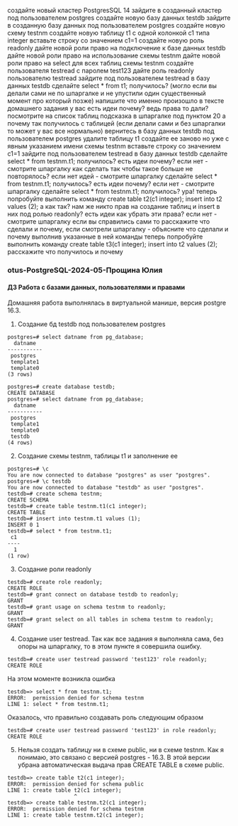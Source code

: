 создайте новый кластер PostgresSQL 14
зайдите в созданный кластер под пользователем postgres
создайте новую базу данных testdb
зайдите в созданную базу данных под пользователем postgres
создайте новую схему testnm
создайте новую таблицу t1 с одной колонкой c1 типа integer
вставьте строку со значением c1=1
создайте новую роль readonly
дайте новой роли право на подключение к базе данных testdb
дайте новой роли право на использование схемы testnm
дайте новой роли право на select для всех таблиц схемы testnm
создайте пользователя testread с паролем test123
дайте роль readonly пользователю testread
зайдите под пользователем testread в базу данных testdb
сделайте select * from t1;
получилось? (могло если вы делали сами не по шпаргалке и не упустили один существенный момент про который позже)
напишите что именно произошло в тексте домашнего задания
у вас есть идеи почему? ведь права то дали?
посмотрите на список таблиц
подсказка в шпаргалке под пунктом 20
а почему так получилось с таблицей (если делали сами и без шпаргалки то может у вас все нормально)
вернитесь в базу данных testdb под пользователем postgres
удалите таблицу t1
создайте ее заново но уже с явным указанием имени схемы testnm
вставьте строку со значением c1=1
зайдите под пользователем testread в базу данных testdb
сделайте select * from testnm.t1;
получилось?
есть идеи почему? если нет - смотрите шпаргалку
как сделать так чтобы такое больше не повторялось? если нет идей - смотрите шпаргалку
сделайте select * from testnm.t1;
получилось?
есть идеи почему? если нет - смотрите шпаргалку
сделайте select * from testnm.t1;
получилось?
ура!
теперь попробуйте выполнить команду create table t2(c1 integer); insert into t2 values (2);
а как так? нам же никто прав на создание таблиц и insert в них под ролью readonly?
есть идеи как убрать эти права? если нет - смотрите шпаргалку
если вы справились сами то расскажите что сделали и почему, если смотрели шпаргалку - объясните что сделали и почему выполнив указанные в ней команды
теперь попробуйте выполнить команду create table t3(c1 integer); insert into t2 values (2);
расскажите что получилось и почему


### otus-PostgreSQL-2024-05-Прощина Юлия
#### ДЗ Работа с базами данных, пользователями и правами
Домашняя работа выполнялась в виртуальной манише, версия postgre 16.3.

1) Создание бд testdb под пользователем postgres
```
postgres=# select datname from pg_database;
  datname  
-----------
 postgres
 template1
 template0
(3 rows)

postgres=# create database testdb;
CREATE DATABASE
postgres=# select datname from pg_database;
  datname  
-----------
 postgres
 template1
 template0
 testdb
(4 rows)
```
2) Создание схемы testnm, таблицы t1 и заполнение ее
```
postgres=# \c
You are now connected to database "postgres" as user "postgres".
postgres=# \c testdb 
You are now connected to database "testdb" as user "postgres".
testdb=# create schema testnm;
CREATE SCHEMA
testdb=# create table testnm.t1(c1 integer);
CREATE TABLE
testdb=# insert into testnm.t1 values (1);
INSERT 0 1
testdb=# select * from testnm.t1;
 c1 
----
  1
(1 row)
```
3) Создание роли readonly
```
testdb=# create role readonly;
CREATE ROLE
testdb=# grant connect on database testdb to readonly;
GRANT
testdb=# grant usage on schema testnm to readonly;
GRANT
testdb=# grant select on all tables in schema testnm to readonly;
GRANT
```
4) Создание user testread. Так как все задания я выполняла сама, без опоры на шпаргалку, то в этом пункте я совершила ошибку.
```
testdb=# create user testread password 'test123' role readonly;
CREATE ROLE
```
На этом моменте возникла ошибка
```
testdb=> select * from testnm.t1;
ERROR:  permission denied for schema testnm
LINE 1: select * from testnm.t1;
```
Оказалось, что правильно создавать роль следующим образом
```
testdb=# create user testread password 'test123' in role readonly;
CREATE ROLE
```
5) Нельзя создать таблицу ни в схеме public, ни в схеме testnm. Как я понимаю, это связано с версией postgres -  16.3. В этой версии убрана автоматическая выдача прав CREATE TABLE в схеме public.
```
testdb=> create table t2(c1 integer);
ERROR:  permission denied for schema public
LINE 1: create table t2(c1 integer);
                     ^
testdb=> create table testnm.t2(c1 integer);
ERROR:  permission denied for schema testnm
LINE 1: create table testnm.t2(c1 integer);
```
